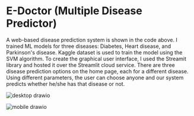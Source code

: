 # E-Doctor  (Multiple Disease Predictor)
A web-based disease prediction system is shown in the code above. I trained ML models for three diseases: Diabetes, Heart disease, and Parkinson's disease. Kaggle dataset is used to train the model using the SVM algorithm. To create the graphical user interface, I used the Streamit library and hosted it over the Streamlit cloud service. There are three disease prediction options on the home page, each for a different disease. Using different parameters, the user can choose anyone and our system predicts whether he/she has that disease or not.

![desktop drawio](https://github.com/naseembabu/e-doctor/assets/71367662/634cb7e4-85ef-401a-bc63-67c5a9d8de7f)


![mobile drawio](https://github.com/naseembabu/e-doctor/assets/71367662/9ab58df7-1299-4d1e-8b77-b34b5450d6b7)
